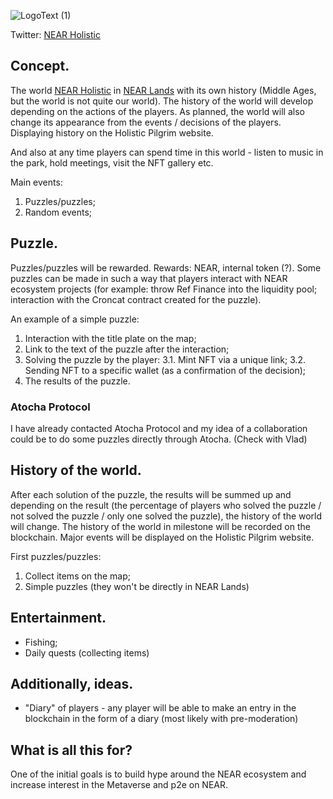 ![LogoText (1)](https://user-images.githubusercontent.com/21222764/195284805-3b216b8e-387b-46fa-b03f-4012d6584673.png)


Twitter: [NEAR Holistic](https://twitter.com/NEARHolystic)

## Concept.

The world [NEAR Holistic](https://twitter.com/NEARHolystic) in [NEAR Lands](https://twitter.com/NearLands) with its own history (Middle Ages, but the world is not quite our world). The history of the world will develop depending on the actions of the players. As planned, the world will also change its appearance from the events / decisions of the players. Displaying history on the Holistic Pilgrim website.

And also at any time players can spend time in this world - listen to music in the park, hold meetings, visit the NFT gallery etc.

Main events: 
1. Puzzles/puzzles; 
2. Random events;

## Puzzle.

Puzzles/puzzles will be rewarded. Rewards: NEAR, internal token (?). Some puzzles can be made in such a way that players interact with NEAR ecosystem projects (for example: throw Ref Finance into the liquidity pool; interaction with the Croncat contract created for the puzzle).

An example of a simple puzzle: 

1. Interaction with the title plate on the map;
2. Link to the text of the puzzle after the interaction;
3. Solving the puzzle by the player: 
3.1. Mint NFT via a unique link; 
3.2. Sending NFT to a specific wallet (as a confirmation of the decision);
5. The results of the puzzle.

### Atocha Protocol

I have already contacted Atocha Protocol and my idea of ​​a collaboration could be to do some puzzles directly through Atocha. (Check with Vlad)

 

## History of the world.

After each solution of the puzzle, the results will be summed up and depending on the result (the percentage of players who solved the puzzle / not solved the puzzle / only one solved the puzzle), the history of the world will change. The history of the world in milestone will be recorded on the blockchain. Major events will be displayed on the Holistic Pilgrim website.

First puzzles/puzzles: 
1. Collect items on the map;
2. Simple puzzles (they won't be directly in NEAR Lands)


## Entertainment.

- Fishing;
- Daily quests (collecting items)



## Additionally, ideas.
- "Diary" of players - any player will be able to make an entry in the blockchain in the form of a diary (most likely with pre-moderation)



## What is all this for?
One of the initial goals is to build hype around the NEAR ecosystem and increase interest in the Metaverse and p2e on NEAR.
